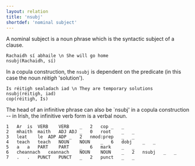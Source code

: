 ```yaml
---
layout: relation
title: 'nsubj'
shortdef: 'nominal subject'
---
```


A nominal subject is a noun phrase which is the syntactic subject of a clause. 


~~~ sdparse
Rachaidh sí abhaile \n She will go home
nsubj(Rachaidh, sí)
~~~ 

In a copula construction, the `nsubj` is dependent on the predicate (in this case the noun _réitigh_ 'solution').

~~~ sdparse
Is réitigh sealadach iad \n They are temporary solutions
nsubj(réitigh, iad)
cop(réitigh, Is)
~~~

The head of an infinitive phrase can also be `nsubj' in a copula construction -- in Irish, the infinitive verb form is a verbal noun.

~~~ conllu
1	Ar	is	VERB	VERB	_	2	cop	_	_
2	mhaith	maith	ADJ	ADJ	_	0	root	_	_
3	leat	le	ADP	ADP	_	2	nmod:prep	_	_
4	teach	teach	NOUN	NOUN	_	6	dobj	_	_
5	a	a	PART	PART	_	6	mark	_	_
6	cheannach	ceannach	NOUN	NOUN	_	2	nsubj	_	_
7	.	.	PUNCT	PUNCT	_	2	punct	_	_
~~~
